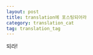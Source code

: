 ```yaml
---
layout: post
title: translation에 포스팅되어라
category: translation_cat
tag: translation_tag
---
```


되라!
